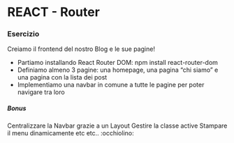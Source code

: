 # REACT - Router

### Esercizio
Creiamo il frontend del nostro Blog e le sue pagine!
- Partiamo installando React Router DOM: npm install react-router-dom
- Definiamo almeno 3 pagine: una homepage, una pagina “chi siamo” e una pagina con la lista dei post
- Implementiamo una navbar in comune a tutte le pagine per poter navigare tra loro

##### Bonus
Centralizzare la Navbar grazie a un Layout
Gestire la classe active
Stampare il menu dinamicamente
etc etc.. :occhiolino: